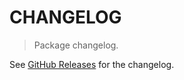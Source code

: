 # CHANGELOG

> Package changelog.

See [GitHub Releases](https://github.com/stdlib-js/random-streams-cosine/releases) for the changelog.